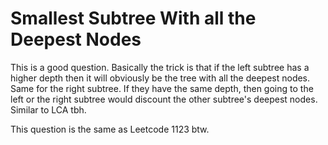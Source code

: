 # Smallest Subtree With all the Deepest Nodes

This is a good question. Basically the trick is that if the left subtree has a higher depth then it will obviously be the tree with all the deepest nodes. Same for the right subtree. If they have the same depth, then going to the left or the right subtree would discount the other subtree's deepest nodes. Similar to LCA tbh.

This question is the same as Leetcode 1123 btw.

